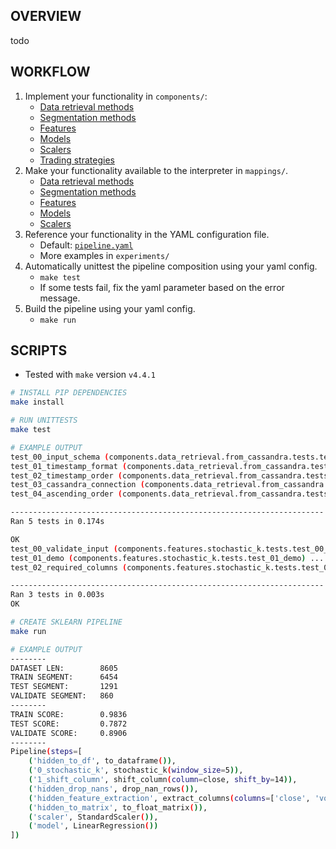 ## OVERVIEW
todo

## WORKFLOW
1. Implement your functionality in `components/`:
    - [Data retrieval methods](components/data_retrieval/)
    - [Segmentation methods](components/segmentation/)
    - [Features](components/features/)
    - [Models](components/models/)
    - [Scalers](components/scalers/)
    - [Trading strategies](components/trading_strategies/)
2. Make your functionality available to the interpreter in `mappings/`.
    - [Data retrieval methods](mappings/data_retrieval.py)
    - [Segmentation methods](mappings/segmentation.py)
    - [Features](mappings/features.py)
    - [Models](mappings/models.py)
    - [Scalers](mappings/scalers.py)
3. Reference your functionality in the YAML configuration file.
    - Default: [`pipeline.yaml`](pipeline.yaml)
    - More examples in `experiments/`
4. Automatically unittest the pipeline composition using your yaml config.
    - `make test`
    - If some tests fail, fix the yaml parameter based on the error message.
5. Build the pipeline using your yaml config.
    - `make run`

## SCRIPTS
- Tested with `make` version `v4.4.1`
```sh
# INSTALL PIP DEPENDENCIES 
make install
```

```sh
# RUN UNITTESTS
make test

# EXAMPLE OUTPUT
test_00_input_schema (components.data_retrieval.from_cassandra.tests.test_00_input_schema) ... ok
test_01_timestamp_format (components.data_retrieval.from_cassandra.tests.test_01_timestamp_format) ... ok
test_02_timestamp_order (components.data_retrieval.from_cassandra.tests.test_02_timestamp_order) ... ok
test_03_cassandra_connection (components.data_retrieval.from_cassandra.tests.test_03_cassandra_connection) ... ok
test_04_ascending_order (components.data_retrieval.from_cassandra.tests.test_04_ascending_order) ... ok

----------------------------------------------------------------------
Ran 5 tests in 0.174s

OK
test_00_validate_input (components.features.stochastic_k.tests.test_00_validate_input) ... ok
test_01_demo (components.features.stochastic_k.tests.test_01_demo) ... ok
test_02_required_columns (components.features.stochastic_k.tests.test_02_required_columns) ... ok

----------------------------------------------------------------------
Ran 3 tests in 0.003s
OK
```

```sh
# CREATE SKLEARN PIPELINE
make run

# EXAMPLE OUTPUT
--------
DATASET LEN:        8605
TRAIN SEGMENT:      6454
TEST SEGMENT:       1291
VALIDATE SEGMENT:   860
--------
TRAIN SCORE:        0.9836
TEST SCORE:         0.7872
VALIDATE SCORE:     0.8906
--------
Pipeline(steps=[
    ('hidden_to_df', to_dataframe()),
    ('0_stochastic_k', stochastic_k(window_size=5)),
    ('1_shift_column', shift_column(column=close, shift_by=14)),
    ('hidden_drop_nans', drop_nan_rows()),
    ('hidden_feature_extraction', extract_columns(columns=['close', 'volume', 'sk5'])),
    ('hidden_to_matrix', to_float_matrix()),
    ('scaler', StandardScaler()),
    ('model', LinearRegression())
])
```